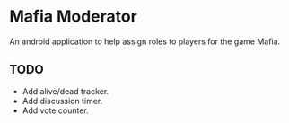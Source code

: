 # Mafia Moderator
An android application to help assign roles to players for the game Mafia.

## TODO
- Add alive/dead tracker.
- Add discussion timer.
- Add vote counter.